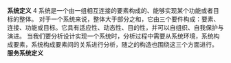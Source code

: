 **系统定义** 4
系统是一个由一组相互连接的要素构成的、能够实现某个功能或者目标的整体。
对于一个系统来说，整体大于部分之和，它由三个要件构成：要素、连接、功能或目标。它具有适应性、动态性、目的性，并可以自组织、自我保护与演进。
当我们要分析设计实现一个系统时，分析过程中需要从系统环境，系统构成要素，系统构成要素间的关系进行分析，随之的构造也围绕这三个方面进行。
**服务系统定义**

